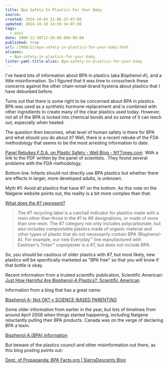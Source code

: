 ```yaml
---
title: Bpa Safety In Plastics For Your Baby
source: 
created: 2024-10-06 21:06:25-07:00
updated: 2024-10-10 14:59:34-07:00
tags:
  - post
date: 2008-12-30T12:26:00.000-08:00
published: true
url: /2008/12/bpa-safety-in-plastics-for-your-baby.html
aliases:
  - Bpa-safety-in-plastics-for-your-baby
linter-yaml-title-alias: Bpa-safety-in-plastics-for-your-baby
---
```



I've heard lots of information about BPA in plastics (aka Bisphenol-A), and a little misinformation. So I figured that it was time to crosscheck these concerns against the other chain-email-brand hysteria about plastics that I have debunked before.  
  
Turns out that there is some right to be concerned about BPA in plastics. BPA was used as a synthetic hormone replacement and is combined with other ingredients to create many of the clear plastics used today. However, not all of the BPA is locked into chemical bonds and so some of it can leech out, especially when heated.  
  
The question then becomes, what level of human safety is there for BPA and what should you do about it? Well, there is a recent rebuke of the FDA methodology that seems to be the most arresting information to date.  
  
[Panel Rebukes F.D.A. on Plastic Safety - Well Blog - NYTimes.com](http://well.blogs.nytimes.com/2008/10/29/panel-rebukes-fda-on-plastic-safety/)  With a link to the PDF written by the panel of scientists.  They found several problems with the FDA methodology.  
  
Bottom line: Infants should not directly use BPA plastics but whether there are effects in larger, more developed adults, is unknown.  
  
Myth #1: Avoid all plastics that have #7 on the bottom. As this note on the Nalgene website points out, the reality is a bit more complex than that:  
  
[What does the #7 represent?](http://www.nalgene-outdoor.com/technical/recycle_code7.html)  
  

> The #7 recycling label is a catchall indicator for plastics made with a resin other than those in the #1 to #6 designations, or made of more than one resin. The #7 category not only includes polycarbonate, but also includes compostable plastics made of organic material and other types of plastic that do not necessarily contain BPA (Bisphenol-A). For example, our new Everyday™ line manufactured with Eastman's Tritan™ copolyester is a #7, but does not include BPA.

  
  
So, you should be cautious of older plastics with #7, but most likely, new plastics will be specifically marketed as "BPA free" so that you will know if that bottle is okay.  
  
Recent information from a trusted scientific publication, Scientific American:  
[Just How Harmful Are Bisphenol-A Plastics?: Scientific American](http://www.sciam.com/article.cfm?id=just-how-harmful-are-bisphenol-a-plastics)  
  
Information from a blog that has a great name:  
  
[Bisphenol A- Not OK? « SCIENCE-BASED PARENTING](http://skepticdad.wordpress.com/2008/04/16/bisphenol-a-not-ok/)  
  
Some older information from earlier in the year, but lots of timelines from around April 2008 when things started happening, including Nalgene reluctantly pulling their BPA products. Canada was on the verge of declaring BPA a toxin.  
  
[Bisphenol A (BPA) information](http://www.cspinet.org/nah/bpa.html)  
  
But beware of the plastics council and other misinformation out there, as this blog posting points out:  
  
[Dept. of Propaganda: BPA Facts.org | SierraDescents Blog](http://www.sierradescents.com/blog/2008/08/07/dept-of-propaganda-bpa-facts.html)